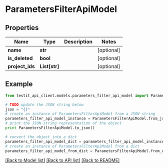 # ParametersFilterApiModel


## Properties
Name | Type | Description | Notes
------------ | ------------- | ------------- | -------------
**name** | **str** |  | [optional] 
**is_deleted** | **bool** |  | [optional] 
**project_ids** | **List[str]** |  | [optional] 

## Example

```python
from testit_api_client.models.parameters_filter_api_model import ParametersFilterApiModel

# TODO update the JSON string below
json = "{}"
# create an instance of ParametersFilterApiModel from a JSON string
parameters_filter_api_model_instance = ParametersFilterApiModel.from_json(json)
# print the JSON string representation of the object
print ParametersFilterApiModel.to_json()

# convert the object into a dict
parameters_filter_api_model_dict = parameters_filter_api_model_instance.to_dict()
# create an instance of ParametersFilterApiModel from a dict
parameters_filter_api_model_from_dict = ParametersFilterApiModel.from_dict(parameters_filter_api_model_dict)
```
[[Back to Model list]](../README.md#documentation-for-models) [[Back to API list]](../README.md#documentation-for-api-endpoints) [[Back to README]](../README.md)


